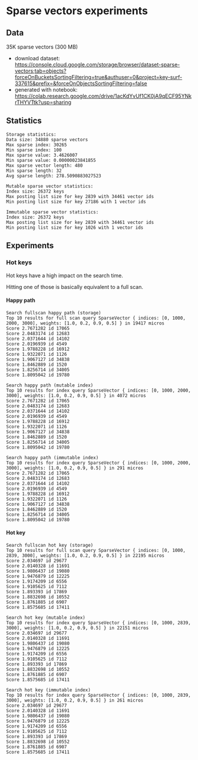 # Sparse vectors experiments

## Data

35K sparse vectors (300 MB)

- download dataset: https://console.cloud.google.com/storage/browser/dataset-sparse-vectors;tab=objects?forceOnBucketsSortingFiltering=true&authuser=0&project=key-surf-337615&prefix=&forceOnObjectsSortingFiltering=false
- generated with notebook: https://colab.research.google.com/drive/1acKdYvUf1CK0jA9qECF95YNkrTHYVTtk?usp=sharing

## Statistics

```
Storage statistics:
Data size: 34880 sparse vectors
Max sparse index: 30265
Min sparse index: 100
Max sparse value: 3.4626007
Min sparse value: 0.00000023841855
Max sparse vector length: 480
Min sparse length: 32
Avg sparse length: 278.5090883027523

Mutable sparse vector statistics:
Index size: 26372 keys
Max posting list size for key 2839 with 34461 vector ids
Min posting list size for key 27186 with 1 vector ids

Immutable sparse vector statistics:
Index size: 26372 keys
Max posting list size for key 2839 with 34461 vector ids
Min posting list size for key 1026 with 1 vector ids
```

## Experiments

### Hot keys

Hot keys have a high impact on the search time.

Hitting one of those is basically equivalent to a full scan.

#### Happy path

```
Search fullscan happy path (storage)
Top 10 results for full scan query SparseVector { indices: [0, 1000, 2000, 3000], weights: [1.0, 0.2, 0.9, 0.5] } in 19417 micros
Score 2.7671282 id 17065
Score 2.0483174 id 12683
Score 2.0371644 id 14102
Score 2.0196939 id 4549
Score 1.9788228 id 16912
Score 1.9322071 id 1126
Score 1.9067127 id 34838
Score 1.8462889 id 1520
Score 1.8256714 id 34005
Score 1.8095042 id 19780
```

```
Search happy path (mutable index)
Top 10 results for index query SparseVector { indices: [0, 1000, 2000, 3000], weights: [1.0, 0.2, 0.9, 0.5] } in 4072 micros
Score 2.7671282 id 17065
Score 2.0483174 id 12683
Score 2.0371644 id 14102
Score 2.0196939 id 4549
Score 1.9788228 id 16912
Score 1.9322071 id 1126
Score 1.9067127 id 34838
Score 1.8462889 id 1520
Score 1.8256714 id 34005
Score 1.8095042 id 19780
```

```
Search happy path (immutable index)
Top 10 results for index query SparseVector { indices: [0, 1000, 2000, 3000], weights: [1.0, 0.2, 0.9, 0.5] } in 291 micros
Score 2.7671282 id 17065
Score 2.0483174 id 12683
Score 2.0371644 id 14102
Score 2.0196939 id 4549
Score 1.9788228 id 16912
Score 1.9322071 id 1126
Score 1.9067127 id 34838
Score 1.8462889 id 1520
Score 1.8256714 id 34005
Score 1.8095042 id 19780
```

#### Hot key

```
Search fullscan hot key (storage)
Top 10 results for full scan query SparseVector { indices: [0, 1000, 2839, 3000], weights: [1.0, 0.2, 0.9, 0.5] } in 22195 micros
Score 2.034697 id 29677
Score 2.0140328 id 11691
Score 1.9806437 id 19080
Score 1.9476879 id 12225
Score 1.9174209 id 6556
Score 1.9105625 id 7112
Score 1.893393 id 17869
Score 1.8832698 id 10552
Score 1.8761885 id 6907
Score 1.8575685 id 17411
```

```
Search hot key (mutable index)
Top 10 results for index query SparseVector { indices: [0, 1000, 2839, 3000], weights: [1.0, 0.2, 0.9, 0.5] } in 22151 micros
Score 2.034697 id 29677
Score 2.0140328 id 11691
Score 1.9806437 id 19080
Score 1.9476879 id 12225
Score 1.9174209 id 6556
Score 1.9105625 id 7112
Score 1.893393 id 17869
Score 1.8832698 id 10552
Score 1.8761885 id 6907
Score 1.8575685 id 17411
```

```
Search hot key (immutable index)
Top 10 results for index query SparseVector { indices: [0, 1000, 2839, 3000], weights: [1.0, 0.2, 0.9, 0.5] } in 261 micros
Score 2.034697 id 29677
Score 2.0140328 id 11691
Score 1.9806437 id 19080
Score 1.9476879 id 12225
Score 1.9174209 id 6556
Score 1.9105625 id 7112
Score 1.893393 id 17869
Score 1.8832698 id 10552
Score 1.8761885 id 6907
Score 1.8575685 id 17411
```
